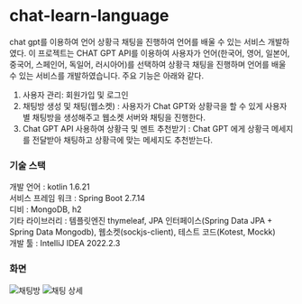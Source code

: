 
# chat-learn-language
chat gpt를 이용하여 언어 상황극 채팅을 진행하여 언어를 배울 수 있는 서비스 개발하였다.
이 프로젝트는 CHAT GPT API를 이용하여 사용자가 언어(한국어, 영어, 일본어, 중국어, 스페인어, 독일어, 러시아어)를 선택하여 
상황극 채팅을 진행하며 언어를 배울 수 있는 서비스를 개발하였습니다. 주요 기능은 아래와 같다.
1. 사용자 관리: 회원가입 및 로그인  
2. 채팅방 생성 및 채팅(웹소켓) : 사용자가 Chat GPT와 상황극을 할 수 있게 사용자 별 채팅방을 생성해주고 웹소켓 서버와 채팅을 진행한다.
3. Chat GPT API 사용하여 상황극 및 멘트 추천받기 : Chat GPT 에게 상황극 메세지를 전달받아 채팅하고 상황극에 맞는 메세지도 추천받는다.
   
### 기술 스택
개발 언어 : kotlin 1.6.21  
서비스 프레임 워크 : Spring Boot 2.7.14  
디비 : MongoDB, h2   
기타 라이브러리 : 템플릿엔진 thymeleaf, JPA 인터페이스(Spring Data JPA + Spring Data Mongodb), 웹소켓(sockjs-client), 테스트 코드(Kotest, Mockk)  
개발 툴 : IntelliJ IDEA 2022.2.3  


### 화면 

![채팅방](https://github.com/Rhw38555/chat-learn-language/assets/32809047/1e60960a-e9f1-48e4-bb51-5d9ab1b311af)
![채팅 상세](https://github.com/Rhw38555/chat-learn-language/assets/32809047/bf4d016a-0bcb-418c-a0cb-dfa0cf6032e4)


